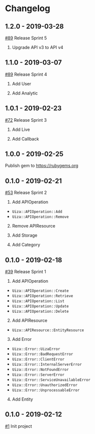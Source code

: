 # Changelog

## 1.2.0 - 2019-03-28
[#89](https://github.com/uizaio/api-wrapper-ruby/pull/89) Release Sprint 5
1. Upgrade API v3 to API v4

## 1.1.0 - 2019-03-07
[#89](https://github.com/uizaio/api-wrapper-ruby/pull/89) Release Sprint 4
1. Add User

2. Add Analytic

## 1.0.1 - 2019-02-23
[#72](https://github.com/uizaio/api-wrapper-ruby/pull/72) Release Sprint 3
1. Add Live

2. Add Callback

## 1.0.0 - 2019-02-25
Publish gem to https://rubygems.org

## 0.1.0 - 2019-02-21
[#53](https://github.com/uizaio/api-wrapper-ruby/pull/53) Release Sprint 2
1. Add APIOperation
- `Uiza::APIOperation::Add`
- `Uiza::APIOperation::Remove`

2. Remove APIResource

3. Add Storage

4. Add Category

## 0.1.0 - 2019-02-18
[#39](https://github.com/uizaio/api-wrapper-ruby/pull/39) Release Sprint 1
1. Add APIOperation
- `Uiza::APIOperation::Create`
- `Uiza::APIOperation::Retrieve`
- `Uiza::APIOperation::List`
- `Uiza::APIOperation::Update`
- `Uiza::APIOperation::Delete`

2. Add APIResource
- `Uiza::APIResource::EntityResource`

3. Add Error
- `Uiza::Error::UizaError`
- `Uiza::Error::BadRequestError`
- `Uiza::Error::ClientError`
- `Uiza::Error::InternalServerError`
- `Uiza::Error::NotFoundError`
- `Uiza::Error::ServerError`
- `Uiza::Error::ServiceUnavailableError`
- `Uiza::Error::UnauthorizedError`
- `Uiza::Error::UnprocessableError`

4. Add Entity

## 0.1.0 - 2019-02-12
[#1](https://github.com/uizaio/api-wrapper-ruby/pull/1) Init project
